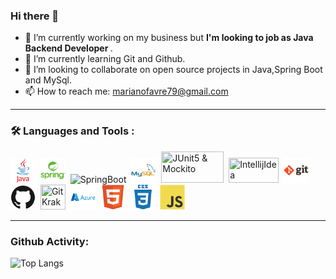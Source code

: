 ### Hi there 👋

<!--
**MarianoFavre/MarianoFavre** is a ✨ _special_ ✨ repository because its `README.md` (this file) appears on your GitHub profile.

Here are some ideas to get you started:
-->
- 🔭 I’m currently working on my business but <b> I'm looking to job as Java Backend Developer </b>.
- 🌱 I’m currently learning Git and Github.
- 👯 I’m looking to collaborate on open source projects in Java,Spring Boot and MySql.
- 📫 How to reach me: marianofavre79@gmail.com

---

### :hammer_and_wrench: Languages and Tools :
<div>
  <img src="https://github.com/devicons/devicon/blob/master/icons/java/java-original-wordmark.svg" title="Java" alt="Java" width="40" height="40"/>&nbsp;
  <img src="https://github.com/devicons/devicon/blob/master/icons/spring/spring-original-wordmark.svg" title="Spring" alt="Spring" width="40" height="40"/>&nbsp;
  <img src="https://encrypted-tbn0.gstatic.com/images?q=tbn:ANd9GcQ0YWLG7jtSrowrRXF6Bw-_8UJ0cVtNQrAX6qy7WyVZi2zC7zgsM4ZEw-Vr0gvE5HhAtLg&usqp=CAU" title="SpringBoot" alt="SpringBoot" width="60" height="40"/>&nbsp;  
  <img src="https://github.com/devicons/devicon/blob/master/icons/mysql/mysql-original-wordmark.svg" title="MySQL"  alt="MySQL" width="40" height="40"/>&nbsp;
  <img src="https://encrypted-tbn0.gstatic.com/images?q=tbn:ANd9GcRtr_UwLdcHplmyJJfu0Bo5URadO_vI27I6AqiWJAlK123Vi-axeeaJnFPGKvIXr981g38&usqp=CAU" title="JUnit5 & Mockito" **alt="JUnit5 & Mockito" width="100" height="50"/>&nbsp; 
  <img src="https://encrypted-tbn0.gstatic.com/images?q=tbn:ANd9GcT_1k7iQUl2NY-jvZTkPbtbTCf324nhFgzNgsyKsfOYPEGCORUdfZHw0nzKvPqA-3BIqM8&usqp=CAU" title="IntellijIdea" **alt="IntellijIdea" width="80" height="40"/>&nbsp;
  <img src="https://github.com/devicons/devicon/blob/master/icons/git/git-original-wordmark.svg" title="Git" **alt="Git" width="40" height="40"/>&nbsp;
  <img src="https://github.com/devicons/devicon/blob/master/icons/github/github-original.svg" title="GitHub" **alt="GitHub" width="40" height="40"/>&nbsp; 
  <img src=" https://encrypted-tbn0.gstatic.com/images?q=tbn:ANd9GcTnpMLqybe02C0l55A8ZymcuvGsaoCc7QAkLrAZ7OYq1CMVLK5jtGu5ToqVXJakmzKeT-A&usqp=CAU" title="GitKraken" **alt="GitKraken" width="40" height="40"/>&nbsp; 
  <img src="https://github.com/devicons/devicon/blob/master/icons/azure/azure-original-wordmark.svg" title="Azure" **alt="Azure" width="40" height="40"/>&nbsp;
  <img src="https://github.com/devicons/devicon/blob/master/icons/html5/html5-original.svg" title="HTML5" alt="HTML" width="40" height="40"/>&nbsp;
  <img src="https://github.com/devicons/devicon/blob/master/icons/css3/css3-plain-wordmark.svg"  title="CSS3" alt="CSS" width="40" height="40"/>&nbsp;  
  <img src="https://github.com/devicons/devicon/blob/master/icons/javascript/javascript-original.svg" title="JavaScript" alt="JavaScript" width="40" height="40"/>
</div>

---

### Github Activity:
![Top Langs](https://github-readme-stats.vercel.app/api/top-langs/?username=marianofavre&layout=compact&theme=vision-friendly-dark)
